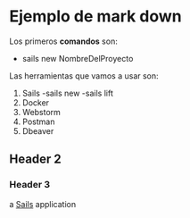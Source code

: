 # Ejemplo de mark down

Los primeros **comandos** son:

- sails new NombreDelProyecto

Las herramientas que vamos a usar son:

1. Sails
  -sails new
  -sails lift
2. Docker
3. Webstorm
4. Postman
5. Dbeaver

## Header 2

### Header 3

a [Sails](http://sailsjs.org) application
